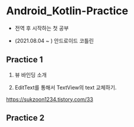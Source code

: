 # Android_Kotlin-Practice
* 전역 후 시작하는 첫 공부     
     
* (2021.08.04 ~ ) 안드로이드 코틀린 
## Practice 1     
1. 뷰 바인딩 소개      
     
2. EditText를 통해서 TextView의 text 교체하기.         
     
https://sukzoon1234.tistory.com/33      
## Practice 2   
